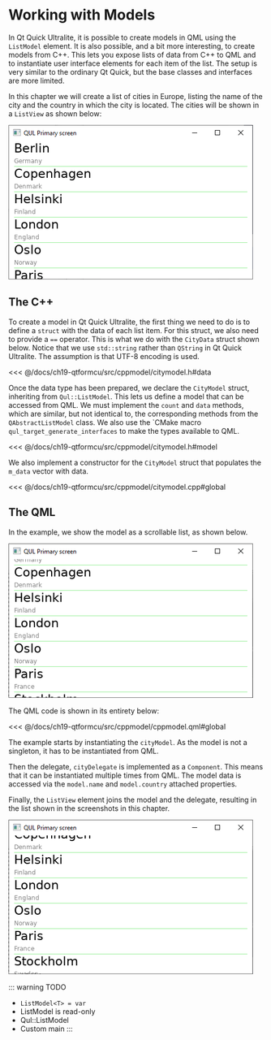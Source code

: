 # Working with Models

In Qt Quick Ultralite, it is possible to create models in QML using the ``ListModel`` element. It is also possible, and a bit more interesting, to create models from C++. This lets you expose lists of data from C++ to QML and to instantiate user interface elements for each item of the list. The setup is very similar to the ordinary Qt Quick, but the base classes and interfaces are more limited.

In this chapter we will create a list of cities in Europe, listing the name of the city and the country in which the city is located. The cities will be shown in a ``ListView`` as shown below:

![](./assets/model-1.png)

## The C++

To create a model in Qt Quick Ultralite, the first thing we need to do is to define a ``struct`` with the data of each list item. For this struct, we also need to provide a ``==`` operator. This is what we do with the ``CityData`` struct shown below. Notice that we use ``std::string`` rather than ``QString`` in Qt Quick Ultralite. The assumption is that UTF-8 encoding is used.

<<< @/docs/ch19-qtformcu/src/cppmodel/citymodel.h#data

Once the data type has been prepared, we declare the ``CityModel`` struct, inheriting from ``Qul::ListModel``. This lets us define a model that can be accessed from QML. We must implement the ``count`` and ``data`` methods, which are similar, but not identical to, the corresponding methods from the ``QAbstractListModel`` class. We also use the `CMake macro ``qul_target_generate_interfaces`` to make the types available to QML.

<<< @/docs/ch19-qtformcu/src/cppmodel/citymodel.h#model

We also implement a constructor for the ``CityModel`` struct that populates the ``m_data`` vector with data.

<<< @/docs/ch19-qtformcu/src/cppmodel/citymodel.cpp#global

## The QML

In the example, we show the model as a scrollable list, as shown below.

![](./assets/model-2.png)

The QML code is shown in its entirety below:

<<< @/docs/ch19-qtformcu/src/cppmodel/cppmodel.qml#global

The example starts by instantiating the ``cityModel``. As the model is not a singleton, it has to be instantiated from QML.

Then the delegate, ``cityDelegate`` is implemented as a ``Component``. This means that it can be instantiated multiple times from QML. The model data is accessed via the ``model.name`` and ``model.country`` attached properties.

Finally, the ``ListView`` element joins the model and the delegate, resulting in the list shown in the screenshots in this chapter.

![](./assets/model-3.png)

::: warning TODO
* `ListModel<T> = var`
* ListModel is read-only
* Qul::ListModel
* Custom main
:::
